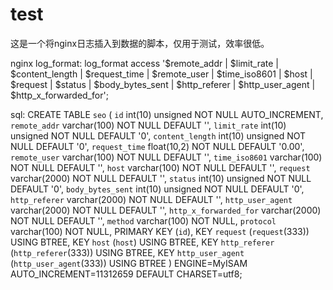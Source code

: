 # test
这是一个将nginx日志插入到数据的脚本，仅用于测试，效率很低。

nginx log_format:
log_format  access '$remote_addr | $limit_rate | $content_length | $request_time | $remote_user | $time_iso8601 | $host | $request | $status | $body_bytes_sent | $http_referer | $http_user_agent | $http_x_forwarded_for';

sql:
CREATE TABLE `seo` (
  `id` int(10) unsigned NOT NULL AUTO_INCREMENT,
  `remote_addr` varchar(100) NOT NULL DEFAULT '',
  `limit_rate` int(10) unsigned NOT NULL DEFAULT '0',
  `content_length` int(10) unsigned NOT NULL DEFAULT '0',
  `request_time` float(10,2) NOT NULL DEFAULT '0.00',
  `remote_user` varchar(100) NOT NULL DEFAULT '',
  `time_iso8601` varchar(100) NOT NULL DEFAULT '',
  `host` varchar(100) NOT NULL DEFAULT '',
  `request` varchar(2000) NOT NULL DEFAULT '',
  `status` int(10) unsigned NOT NULL DEFAULT '0',
  `body_bytes_sent` int(10) unsigned NOT NULL DEFAULT '0',
  `http_referer` varchar(2000) NOT NULL DEFAULT '',
  `http_user_agent` varchar(2000) NOT NULL DEFAULT '',
  `http_x_forwarded_for` varchar(2000) NOT NULL DEFAULT '',
  `method` varchar(100) NOT NULL,
  `protocol` varchar(100) NOT NULL,
  PRIMARY KEY (`id`),
  KEY `request` (`request`(333)) USING BTREE,
  KEY `host` (`host`) USING BTREE,
  KEY `http_referer` (`http_referer`(333)) USING BTREE,
  KEY `http_user_agent` (`http_user_agent`(333)) USING BTREE
) ENGINE=MyISAM AUTO_INCREMENT=11312659 DEFAULT CHARSET=utf8;

